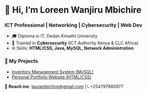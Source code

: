 # 👋 Hi, I’m Loreen Wanjiru Mbichire  
### **ICT Professional | Networking | Cybersecurity | Web Dev**  
- 🎓 Diploma in IT, Dedan Kimathi University  
- 🔐 Trained in **Cybersecurity** (ICT Authority Kenya & CLC Africa)  
- 🌐 Skills: **HTML/CSS, Java, MySQL, Network Administration**  

### **📂 My Projects**  
- [Inventory Management System (MySQL)](https://github.com/yourusername/project1)  
- [Personal Portfolio Website (HTML/CSS)](https://github.com/yourusername/project2)  

📧 **Reach me**: laurambichire@gmail.com | 📞 +254797880977  
